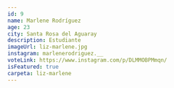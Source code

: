 ```yaml
---
id: 9
name: Marlene Rodríguez
age: 23
city: Santa Rosa del Aguaray
description: Estudiante
imageUrl: liz-marlene.jpg
instagram: marlenerodriguez.__
voteLink: https://www.instagram.com/p/DLMMOBPMmqn/
isFeatured: true
carpeta: liz-marlene
---
```

